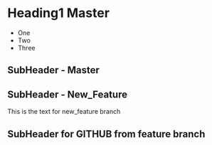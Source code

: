 # Heading1 Master

* One
* Two
* Three

## SubHeader - Master

## SubHeader - New_Feature

This is the text for new_feature branch

## SubHeader for GITHUB from feature branch

